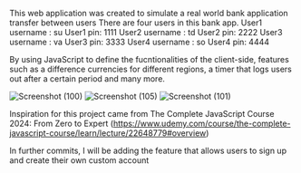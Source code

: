 This web application was created to simulate a real world bank application transfer between users
There are four users in this bank app.
User1 username : su   User1 pin: 1111
User2 username : td   User2 pin: 2222
User3 username : va   User3 pin: 3333
User4 username : so   User4 pin: 4444

By using JavaScript to define the fucntionalities of the client-side, features such as a difference currencies for different regions, a timer that logs users out after a certain period     and many more.


![Screenshot (100)](https://github.com/user-attachments/assets/1f3e34e0-7403-48a9-a4f4-6618ecbd7730)
![Screenshot (105)](https://github.com/user-attachments/assets/665078dd-7d3d-4922-9628-78e65b4e10cc)
![Screenshot (101)](https://github.com/user-attachments/assets/2f2a8221-243d-4918-b8f3-7aada4718b8d)

Inspiration for this project came from The Complete JavaScript Course 2024: From Zero to Expert (https://www.udemy.com/course/the-complete-javascript-course/learn/lecture/22648779#overview)

In further commits, I will be adding the feature that allows users to sign up and create their own custom account
